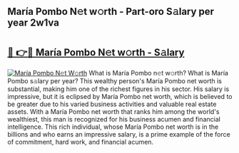 ## María Pombo N𝚎t w𝚘rth - Part-oro S𝚊lary per year 2w1va

# <h2><a href="http://gc021fx.nevu.top/?p=Mar%c3%ada+Pombo">🔗 👉🔴 María Pombo N𝚎t w𝚘rth - S𝚊lary</a></h2>

[![María Pombo N𝚎t W𝚘rth](https://i.imgur.com/Oavwk0R.jpeg)](http://gc021fx.nevu.top/?p=Mar%c3%ada+Pombo)
What is María Pombo n𝚎t w𝚘rth? What is María Pombo s𝚊lary per year?
This wealthy person's María Pombo net worth is substantial, making him one of the richest figures in his sector. His salary is impressive, but it is eclipsed by María Pombo net worth, which is believed to be greater due to his varied business activities and valuable real estate assets. With a María Pombo net worth that ranks him among the world's wealthiest, this man is recognized for his business acumen and financial intelligence. This rich individual, whose María Pombo net worth is in the billions and who earns an impressive salary, is a prime example of the force of commitment, hard work, and financial acumen.
